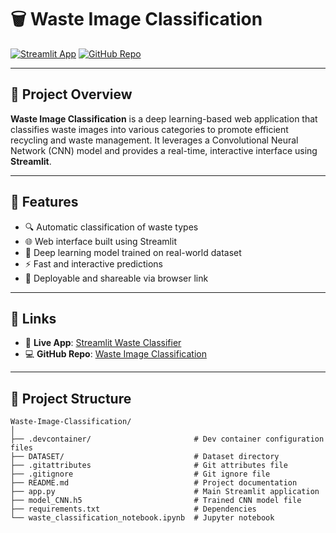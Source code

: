 # 🗑️ Waste Image Classification

[![Streamlit App](https://img.shields.io/badge/Streamlit-Live_App-ff4b4b?logo=streamlit&logoColor=white)](https://wasteimageclassification.streamlit.app/)
[![GitHub Repo](https://img.shields.io/badge/GitHub-Repository-181717?logo=github&logoColor=white)](https://github.com/kanishkmandrelia/waste-image-classification)

---

## 📌 Project Overview

**Waste Image Classification** is a deep learning-based web application that classifies waste images into various categories to promote efficient recycling and waste management. It leverages a Convolutional Neural Network (CNN) model and provides a real-time, interactive interface using **Streamlit**.

---

## 🚀 Features

- 🔍 Automatic classification of waste types
- 🌐 Web interface built using Streamlit
- 🧠 Deep learning model trained on real-world dataset
- ⚡ Fast and interactive predictions
- 📲 Deployable and shareable via browser link

---

## 🔗 Links

- 🧪 **Live App**: [Streamlit Waste Classifier](https://wasteimageclassification.streamlit.app/)
- 💻 **GitHub Repo**: [Waste Image Classification](https://github.com/kanishkmandrelia/waste-image-classification)

---

## 📁 Project Structure

```text
Waste-Image-Classification/
│
├── .devcontainer/                       # Dev container configuration files  
├── DATASET/                             # Dataset directory  
├── .gitattributes                       # Git attributes file  
├── .gitignore                           # Git ignore file  
├── README.md                            # Project documentation  
├── app.py                               # Main Streamlit application  
├── model_CNN.h5                         # Trained CNN model file  
├── requirements.txt                     # Dependencies  
└── waste_classification_notebook.ipynb  # Jupyter notebook  
